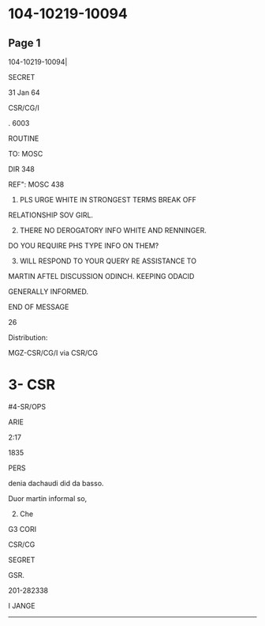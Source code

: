# 104-10219-10094

## Page 1

104-10219-10094|

SECRET

31 Jan 64

CSR/CG/I

. 6003

ROUTINE

TO: MOSC

DIR 348

REF": MOSC 438

1. PLS URGE WHITE IN STRONGEST TERMS BREAK OFF

RELATIONSHIP SOV GIRL.

2. THERE NO DEROGATORY INFO WHITE AND RENNINGER.

DO YOU REQUIRE PHS TYPE INFO ON THEM?

3. WILL RESPOND TO YOUR QUERY RE ASSISTANCE TO

MARTIN AFTEL DISCUSSION ODINCH. KEEPING ODACID

GENERALLY INFORMED.

END OF MESSAGE

26

Distribution:

MGZ-CSR/CG/I via CSR/CG

# 3- CSR

#4-SR/OPS

ARIE

2:17

1835

PERS

denia dachaudi did da basso.

Duor martin informal so,

2. Che

G3 CORI

CSR/CG

SEGRET

GSR.

201-282338

I JANGE

---

